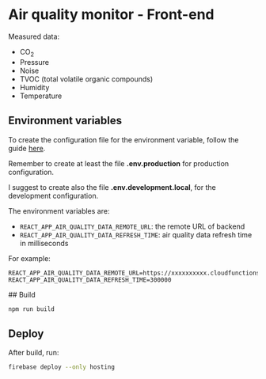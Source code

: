 # Air quality monitor - Front-end

Measured data:

- CO<sub>2</sub>
- Pressure
- Noise
- TVOC (total volatile organic compounds)
- Humidity
- Temperature

## Environment variables

To create the configuration file for the environment variable, follow the guide [here](https://create-react-app.dev/docs/adding-custom-environment-variables/).

Remember to create at least the file __.env.production__ for production configuration.

I suggest to create also the file __.env.development.local__, for the development configuration.

The environment variables are:

- `REACT_APP_AIR_QUALITY_DATA_REMOTE_URL`: the remote URL of backend
- `REACT_APP_AIR_QUALITY_DATA_REFRESH_TIME`: air quality data refresh time in milliseconds

For example:
```
REACT_APP_AIR_QUALITY_DATA_REMOTE_URL=https://xxxxxxxxxx.cloudfunctions.net
REACT_APP_AIR_QUALITY_DATA_REFRESH_TIME=300000
```

## Build

```bash
npm run build
```

## Deploy

After build, run:

```bash
firebase deploy --only hosting
```